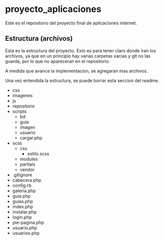 # proyecto_aplicaciones
Este es el repositorio del proyecto final de aplicaciones internet. 

## Estructura (archivos)
Esta es la estructura del proyecto. Esto es para tener claro donde 
iran los archivos, ya que en un principio hay varias carpetas 
vacias y git no las guarda, por lo que no apareceran en el repositorio.

A medida que avance la implementacion, se agregaran mas archivos.

Una vez entendida la estructura, se puede borrar esta seccion del readme.

* css
* imagenes
* js
* repositorio
* scripts
    - bd
    - guia
    - imagen
    - usuario
    - cargar.php
* scss
    - css
        - estilo.scss
    - modules
    - partials
    - vendor
* .gitignore
* cabecera.php
* config.rb
* galeria.php
* guia.php
* guias.php
* index.php
* instalar.php
* login.php
* pie-pagina.php
* usuario.php
* usuarios.php

